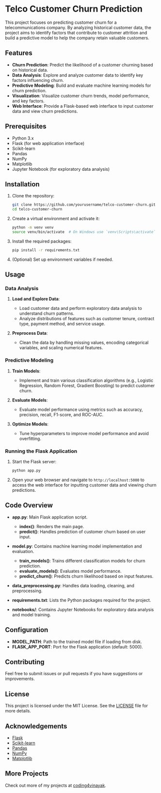 

# Telco Customer Churn Prediction

This project focuses on predicting customer churn for a telecommunications company. By analyzing historical customer data, the project aims to identify factors that contribute to customer attrition and build a predictive model to help the company retain valuable customers.

## Features

- **Churn Prediction**: Predict the likelihood of a customer churning based on historical data.
- **Data Analysis**: Explore and analyze customer data to identify key factors influencing churn.
- **Predictive Modeling**: Build and evaluate machine learning models for churn prediction.
- **Visualization**: Visualize customer churn trends, model performance, and key factors.
- **Web Interface**: Provide a Flask-based web interface to input customer data and view churn predictions.

## Prerequisites

- Python 3.x
- Flask (for web application interface)
- Scikit-learn
- Pandas
- NumPy
- Matplotlib
- Jupyter Notebook (for exploratory data analysis)

## Installation

1. Clone the repository:

   ```bash
   git clone https://github.com/yourusername/telco-customer-churn.git
   cd telco-customer-churn
   ```

2. Create a virtual environment and activate it:

   ```bash
   python -m venv venv
   source venv/bin/activate  # On Windows use `venv\Scripts\activate`
   ```

3. Install the required packages:

   ```bash
   pip install -r requirements.txt
   ```

4. (Optional) Set up environment variables if needed.

## Usage

### Data Analysis

1. **Load and Explore Data**:
   - Load customer data and perform exploratory data analysis to understand churn patterns.
   - Analyze distributions of features such as customer tenure, contract type, payment method, and service usage.

2. **Preprocess Data**:
   - Clean the data by handling missing values, encoding categorical variables, and scaling numerical features.

### Predictive Modeling

1. **Train Models**:
   - Implement and train various classification algorithms (e.g., Logistic Regression, Random Forest, Gradient Boosting) to predict customer churn.

2. **Evaluate Models**:
   - Evaluate model performance using metrics such as accuracy, precision, recall, F1-score, and ROC-AUC.

3. **Optimize Models**:
   - Tune hyperparameters to improve model performance and avoid overfitting.

### Running the Flask Application

1. Start the Flask server:

   ```bash
   python app.py
   ```

2. Open your web browser and navigate to `http://localhost:5000` to access the web interface for inputting customer data and viewing churn predictions.

## Code Overview

- **app.py**: Main Flask application script.
  - **index()**: Renders the main page.
  - **predict()**: Handles prediction of customer churn based on user input.

- **model.py**: Contains machine learning model implementation and evaluation.
  - **train_models()**: Trains different classification models for churn prediction.
  - **evaluate_models()**: Evaluates model performance.
  - **predict_churn()**: Predicts churn likelihood based on input features.

- **data_preprocessing.py**: Handles data loading, cleaning, and preprocessing.

- **requirements.txt**: Lists the Python packages required for the project.

- **notebooks/**: Contains Jupyter Notebooks for exploratory data analysis and model training.

## Configuration

- **MODEL_PATH**: Path to the trained model file if loading from disk.
- **FLASK_APP_PORT**: Port for the Flask application (default: 5000).

## Contributing

Feel free to submit issues or pull requests if you have suggestions or improvements.

## License

This project is licensed under the MIT License. See the [LICENSE](LICENSE) file for more details.

## Acknowledgements

- [Flask](https://flask.palletsprojects.com/)
- [Scikit-learn](https://scikit-learn.org/)
- [Pandas](https://pandas.pydata.org/)
- [NumPy](https://numpy.org/)
- [Matplotlib](https://matplotlib.org/)

## More Projects

Check out more of my projects at [coding4vinayak](https://vinayakss.vercel.app/).

